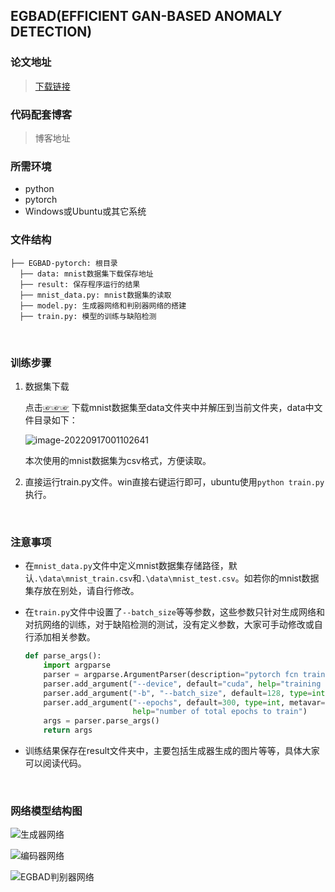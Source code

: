 ## EGBAD(EFFICIENT GAN-BASED ANOMALY DETECTION)

### 论文地址

> [下载链接](https://arxiv.org/pdf/1802.06222.pdf)





### 代码配套博客

> 博客地址



### 所需环境

- python
- pytorch
- Windows或Ubuntu或其它系统





### 文件结构

```
├── EGBAD-pytorch: 根目录
  ├── data: mnist数据集下载保存地址  
  ├── result: 保存程序运行的结果
  ├── mnist_data.py: mnist数据集的读取
  ├── model.py: 生成器网络和判别器网络的搭建
  ├── train.py: 模型的训练与缺陷检测
```





&nbsp;

### 训练步骤

1. 数据集下载

   点击[☞☞☞](https://www.kaggle.com/datasets/oddrationale/mnist-in-csv) 下载mnist数据集至data文件夹中并解压到当前文件夹，data中文件目录如下：

   ![image-20220917001102641](https://tutouxiaosu.oss-cn-beijing.aliyuncs.com/img/img/image-20220917001102641.png)

   本次使用的mnist数据集为csv格式，方便读取。

2. 直接运行train.py文件。win直接右键运行即可，ubuntu使用`python train.py`执行。


&nbsp;

### 注意事项

- 在`mnist_data.py`文件中定义mnist数据集存储路径，默认`.\data\mnist_train.csv`和`.\data\mnist_test.csv`。如若你的mnist数据集存放在别处，请自行修改。

- 在`train.py`文件中设置了`--batch_size`等等参数，这些参数只针对生成网络和对抗网络的训练，对于缺陷检测的测试，没有定义参数，大家可手动修改或自行添加相关参数。

  ```python 
  def parse_args():
      import argparse
      parser = argparse.ArgumentParser(description="pytorch fcn training")
      parser.add_argument("--device", default="cuda", help="training device")
      parser.add_argument("-b", "--batch_size", default=128, type=int)
      parser.add_argument("--epochs", default=300, type=int, metavar="N",
                          help="number of total epochs to train")
      args = parser.parse_args()
      return args
  ```

- 训练结果保存在result文件夹中，主要包括生成器生成的图片等等，具体大家可以阅读代码。


&nbsp;

### 网络模型结构图

![生成器网络](https://tutouxiaosu.oss-cn-beijing.aliyuncs.com/img/img/%E7%94%9F%E6%88%90%E5%99%A8%E7%BD%91%E7%BB%9C.png)

![编码器网络](https://tutouxiaosu.oss-cn-beijing.aliyuncs.com/img/img/%E7%BC%96%E7%A0%81%E5%99%A8%E7%BD%91%E7%BB%9C.png)

![EGBAD判别器网络](https://tutouxiaosu.oss-cn-beijing.aliyuncs.com/img/img/EGBAD%E5%88%A4%E5%88%AB%E5%99%A8%E7%BD%91%E7%BB%9C.png)